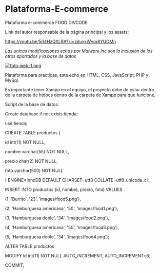 # Plataforma-E-commerce

Plataforma e-commerce FOOD DIVCODE

Link del autor responsable de la página principal y los assets:

https://youtu.be/5rl4HzQXLRA?si=zduyxWvoxIIYUDMn

*Las unicas modificaciones echas por Malware Inc son la inclusión de los otros apartados y la base de datos*

[![foto-web-1.png](https://i.postimg.cc/90cXH55D/foto-web-1.png)](https://postimg.cc/WFfc0y4V)

Plataforma para practicas, esta echo en HTML, CSS, JavaScript, PHP y MySql.

Es importante tener Xampp en el equipo, el proyecto debe de estar dentro de la carpeta de htdocs dentro de la carpeta de Xampp para que funcione,

Script de la base de datos:

Create database if not exists tienda;

use tienda;

CREATE TABLE productos (
  
  id int(11) NOT NULL,
  
  nombre varchar(55) NOT NULL,
  
  precio char(2) NOT NULL,
  
  foto varchar(500) NOT NULL
  
) ENGINE=InnoDB DEFAULT CHARSET=utf8 COLLATE=utf8_unicode_ci;

INSERT INTO productos (id, nombre, precio, foto) VALUES

(1, 'Burrito', '23', 'images/food5.png'),

(2, 'Hamburguesa americana', '50', 'images/food1.png'),

(3, 'Hamburguesa doble', '34', 'images/food2.png'),

(4, 'Hamburguesa americana', '50', 'images/food3.png'),

(5, 'Hamburguesa doble', '34', 'images/food4.png');

 ALTER TABLE productos
 
 MODIFY id int(11) NOT NULL AUTO_INCREMENT, AUTO_INCREMENT=6;
 
 COMMIT;
